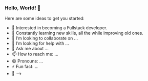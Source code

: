 ### Hello, World! 👋


Here are some ideas to get you started:

- 🔭 Interested in becoming a Fullstack developer.
- 🌱 Constantly learning new skills, all the while improving old ones.
- 👯 I’m looking to collaborate on ...
- 🤔 I’m looking for help with ...
- 💬 Ask me about ...
- 📫 How to reach me: ...
- 😄 Pronouns: ...
- ⚡ Fun fact: ...
- :mount_fuji: 
-->
